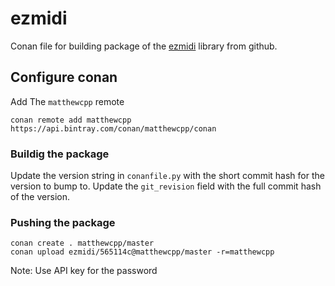 # ezmidi

Conan file for building package of the [ezmidi](https://github.com/matthewcpp/ezmidi) library from github.

## Configure conan

Add The `matthewcpp` remote
```
conan remote add matthewcpp https://api.bintray.com/conan/matthewcpp/conan 
```

### Buildig the package

Update the version string in `conanfile.py` with the short commit hash for the version to bump to.
Update the `git_revision` field with the full commit hash of the version.

### Pushing the package
```
conan create . matthewcpp/master
conan upload ezmidi/565114c@matthewcpp/master -r=matthewcpp
```
Note: Use API key for the password
